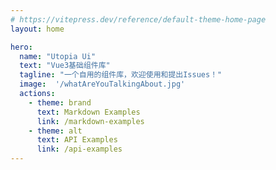 ```yaml
---
# https://vitepress.dev/reference/default-theme-home-page
layout: home

hero:
  name: "Utopia Ui"
  text: "Vue3基础组件库"
  tagline: "一个自用的组件库，欢迎使用和提出Issues！"
  image:  '/whatAreYouTalkingAbout.jpg'
  actions:
    - theme: brand
      text: Markdown Examples
      link: /markdown-examples
    - theme: alt
      text: API Examples
      link: /api-examples
---
```


